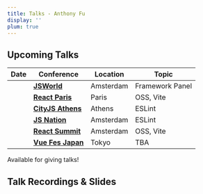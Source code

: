 ```yaml
---
title: Talks - Anthony Fu
display: ''
plum: true
---
```


<SubNav />

## Upcoming Talks

| Date                          | Conference                                          | Location  | Topic           |
| ----------------------------- | --------------------------------------------------- | --------- | --------------- |
| <TalkDate date="2024-03-1"/>  | [**JSWorld**](https://jsworldconference.com/)       | Amsterdam | Framework Panel |
| <TalkDate date="2024-03-22"/> | [**React Paris**](https://react.paris/)             | Paris     | OSS, Vite       |
| <TalkDate date="2024-06-06"/> | [**CityJS Athens**](https://greece.cityjsconf.org/) | Athens    | ESLint          |
| <TalkDate date="2024-06-13"/> | [**JS Nation**](https://jsnation.com/)              | Amsterdam | ESLint          |
| <TalkDate date="2024-06-14"/> | [**React Summit**](https://reactsummit.com/)        | Amsterdam | OSS, Vite       |
| <TalkDate date="2024-12-19"/> | [**Vue Fes Japan**](https://vuefes.jp/)             | Tokyo     | TBA             |

<div slide-enter>
  <div i-ri:presentation-line mr-1 />
  <RouterLink to="/giving-talks" op50>Available for giving talks!</RouterLink>
</div>

<h2 important="mb--4 mt-15">Talk Recordings & Slides</h2>

<ListPosts type="talk" :extra="frontmatter.items" />
